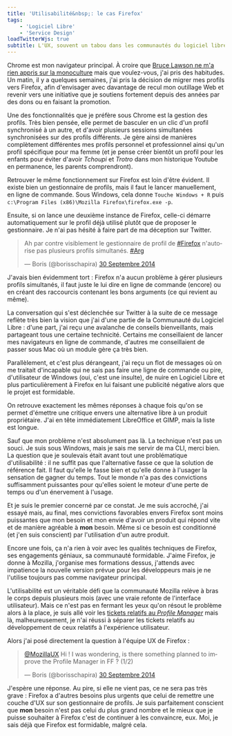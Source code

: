 ```yaml
---
title: 'Utilisabilité&nbsp;: le cas Firefox'
tags:
    - 'Logiciel Libre'
    - 'Service Design'
loadTwitterWjs: true
subtitle: L'UX, souvent un tabou dans les communautés du logiciel libre
---
```


Chrome est mon navigateur principal. À croire que
[Bruce Lawson ne m'a rien appris sur la monoculture](https://vimeo.com/52171395 '"Oh IE6 how we loved you", Bruce Lawson ", Sud Web 2012')
mais que voulez-vous, j'ai pris des habitudes. Un matin, il y a quelques
semaines, j'ai pris la décision de migrer mes profils vers Firefox, afin
d'envisager avec davantage de recul mon outillage Web et revenir vers une
initiative que je soutiens fortement depuis des années par des dons ou en
faisant la promotion.

<!-- more -->

Une des fonctionnalités que je préfère sous Chrome est la gestion des profils.
Très bien pensée, elle permet de basculer en un clic d'un profil synchronisé à
un autre, et d'avoir plusieurs sessions simultanées synchronisées sur des
profils différents. Je gère ainsi de manières complètement différentes mes
profils personnel et professionnel ainsi qu'un profil spécifique pour ma femme
(et je pense créer bientôt un profil pour les enfants pour éviter d'avoir
_Tchoupi_ et _Trotro_ dans mon historique Youtube en permanence, les parents
comprendront).

Retrouver le même fonctionnement sur Firefox est loin d'être évident. Il existe
bien un gestionnaire de profils, mais il faut le lancer manuellement, en ligne
de commande. Sous Windows, cela donne `Touche Windows + R` puis
`c:\Program Files (x86)\Mozilla Firefox\firefox.exe -p`.

Ensuite, si on lance une deuxième instance de Firefox, celle-ci démarre
automatiquement sur le profil déjà utilisé plutôt que de proposer le
gestionnaire. Je n'ai pas hésité à faire part de ma déception sur Twitter.

<blockquote class="twitter-tweet" lang="fr"><p lang="fr" dir="ltr">Ah par contre visiblement le gestionnaire de profil de <a href="https://twitter.com/hashtag/Firefox?src=hash">#Firefox</a> n&#39;autorise pas plusieurs profils simultanés. <a href="https://twitter.com/hashtag/Arg?src=hash">#Arg</a></p>&mdash; Boris (@borisschapira) <a href="https://twitter.com/borisschapira/status/516871050404298752">30 Septembre 2014</a></blockquote>

J'avais bien évidemment tort&nbsp;: Firefox n'a aucun problème à gérer plusieurs
profils simultanés, il faut juste le lui dire en ligne de commande (encore) ou
en créant des raccourcis contenant les bons arguments (ce qui revient au même).

La conversation qui s'est déclenchée sur Twitter à la suite de ce message
reflète très bien la vision que j'ai d'une partie de la Communauté du Logiciel
Libre&nbsp;: d'une part, j'ai reçu une avalanche de conseils bienveillants, mais
partageant tous une certaine technicité. Certains me conseillaient de lancer mes
navigateurs en ligne de commande, d'autres me conseillaient de passer sous Mac
où un module gère ça très bien.

Parallèlement, et c'est plus dérangeant, j'ai reçu un flot de messages où on me
traitait d'incapable qui ne sais pas faire une ligne de commande ou pire,
d'utilisateur de Windows (oui, c'est une insulte), de nuire en Logiciel Libre et
plus particulièrement à Firefox en lui faisant une publicité négative alors que
le projet est formidable.

On retrouve exactement les mêmes réponses à chaque fois qu'on se permet
d'émettre une critique envers une alternative libre à un produit propriétaire.
J'ai en tête immédiatement LibreOffice et GIMP, mais la liste est longue.

Sauf que mon problème n'est absolument pas là. La technique n'est pas un souci.
Je suis sous Windows, mais je sais me servir de ma CLI, merci bien. La question
que je soulevais était avant tout une problématique d'utilisabilité&nbsp;: il ne
suffit pas que l'alternative fasse ce que la solution de référence fait. Il faut
qu'elle le fasse bien et qu'elle donne à l'usager la sensation de gagner du
temps. Tout le monde n'a pas des convictions suffisamment puissantes pour
qu'elles soient le moteur d'une perte de temps ou d'un énervement à l'usage.

Et je suis le premier concerné par ce constat. Je me suis accroché, j'ai essayé
mais, au final, mes convictions favorables envers Firefox sont moins puissantes
que mon besoin et mon envie d'avoir un produit qui répond vite et de manière
agréable à **mon** besoin. Même si ce besoin est conditionné (et j'en suis
conscient) par l'utilisation d'un autre produit.

Encore une fois, ça n'a rien à voir avec les qualités techniques de Firefox, ses
engagements géniaux, sa communauté formidable. J'aime Firefox, je donne à
Mozilla, j'organise mes formations dessus, j'attends avec impatience la nouvelle
version prévue pour les développeurs mais je ne l'utilise toujours pas comme
navigateur principal.

L'utilisabilité est un véritable défi que la communauté Mozilla relève à bras le
corps depuis plusieurs mois (avec une vraie refonte de l'interface utilisateur).
Mais ce n'est pas en fermant les yeux qu'on résout le problème alors à la place,
je suis allé voir les
[tickets relatifs au _Profile Manager_](https://bugzilla.mozilla.org/buglist.cgi?query_format=specific&order=relevance+desc&bug_status=__open__&product=&content=profile+manager&comments=0)
mais là, malheureusement, je n'ai réussi à séparer les tickets relatifs au
développement de ceux relatifs à l'expérience utilisateur.

Alors j'ai posé directement la question à l'équipe UX de Firefox&nbsp;:

<blockquote class="twitter-tweet" lang="fr"><p lang="en" dir="ltr"><a href="https://twitter.com/MozillaUX">@MozillaUX</a> Hi ! I was wondering, is there something planned to improve the Profile Manager in FF ? (1/2)</p>&mdash; Boris (@borisschapira) <a href="https://twitter.com/borisschapira/status/516956859434274816">30 Septembre 2014</a></blockquote>

J'espère une réponse. Au pire, si elle ne vient pas, ce ne sera pas très
grave&nbsp;: Firefox a d'autres besoins plus urgents que celui de remettre une
couche d'UX sur son gestionnaire de profils. Je suis parfaitement conscient que
**mon** besoin n'est pas celui du plus grand nombre et le mieux que je puisse
souhaiter à Firefox c'est de continuer à les convaincre, eux. Moi, je sais déjà
que Firefox est formidable, malgré cela.

